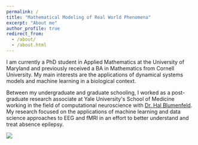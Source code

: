 ```yaml
---
permalink: /
title: "Mathematical Modeling of Real World Phenomena"
excerpt: "About me"
author_profile: true
redirect_from: 
  - /about/
  - /about.html
---
```


I am currently a PhD student in Applied Mathematics at the University of Maryland and previously received a BA in Mathematics from Cornell University. My main interests are the applications of dynamical systems models and machine learning in a biological context.

Between my undergraduate and graduate schooling, I worked as a post-graduate research associate at Yale University's School of Medicine working in the field of 
computational neuroscience with [Dr. Hal Blumenfeld](https://medicine.yale.edu/profile/hal_blumenfeld/). My research focused on the applications of machine learning and data science approaches to EEG and fMRI in an effort to better understand and treat absence epilepsy.

![](https://media.giphy.com/media/7gLIM78lZE2v6/source.gif)
